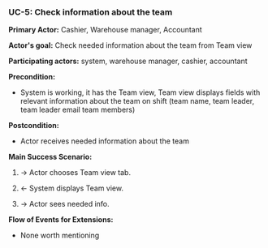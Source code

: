 ### UC-5: Check information about the team

**Primary Actor:** Cashier, Warehouse manager, Accountant

**Actor's goal:** Check needed information about the team from Team view

**Participating actors:** system, warehouse manager, cashier, accountant

**Precondition:** 
- System is working, it has the Team view, Team view displays fields with relevant information about the team on shift (team name, team leader, team leader email team members)

**Postcondition:** 
- Actor receives needed information about the team

**Main Success Scenario:** 

1. → Actor chooses Team view tab.

2. ← System displays Team view.

3. → Actor sees needed info.

**Flow of Events for Extensions:**

* None worth mentioning